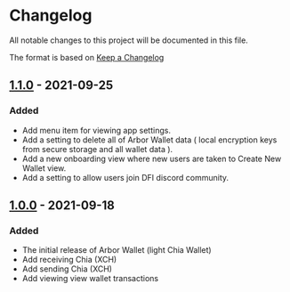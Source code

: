 # Changelog

All notable changes to this project will be documented in this file.

The format is based on [Keep a Changelog](https://keepachangelog.com/en/1.0.0/)

## [1.1.0] - 2021-09-25

### Added

- Add menu item for viewing app settings.
- Add a setting to delete all of Arbor Wallet data ( local encryption keys from secure storage and all wallet data ).
- Add a new onboarding view where new users are taken to Create New Wallet view.
- Add a setting to allow users join DFI discord community.

## [1.0.0] - 2021-09-18

### Added

- The initial release of Arbor Wallet (light Chia Wallet)
- Add receiving Chia (XCH)
- Add sending Chia (XCH)
- Add viewing view wallet transactions

[Unreleased]: https://github.com/Digital-Farming-Initiative/arbor-wallet/releases/tag/v1.1.0...HEAD
[1.1.0]: https://github.com/Digital-Farming-Initiative/arbor-wallet/releases/tag/v1.1.0
[1.0.0]: https://github.com/Digital-Farming-Initiative/arbor-wallet/releases/tag/v1.0.0